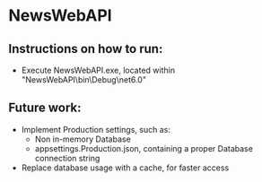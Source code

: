 # NewsWebAPI

## Instructions on how to run:
- Execute NewsWebAPI.exe, located within "NewsWebAPI\bin\Debug\net6.0"

## Future work:
- Implement Production settings, such as:
  * Non in-memory Database
  * appsettings.Production.json, containing a proper Database connection string
- Replace database usage with a cache, for faster access
